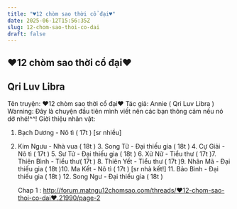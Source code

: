 ```yaml
---
title: "♥12 chòm sao thời cổ đại♥"
date: 2025-06-12T15:56:35Z
slug: 12-chom-sao-thoi-co-dai
draft: false
---
```


## ♥12 chòm sao thời cổ đại♥

## Qri Luv Libra

Tên truyện: ♥12 chòm sao thời cổ đại♥
 Tác giả: Annie ( Qri Luv Libra )
 Warning: Đây là chuyện đầu tiên mình viết nên các bạn thông cảm nếu nó dở nhé!^^!
 Giời thiệu nhân vật:
 1. Bạch Dương - Nô tì ( 17t ) [sr nhiều]
  2. Kim Ngưu - Nhà vua ( 18t ) 3. Song Tử - Đại thiếu gia ( 18t ) 4. Cự Giải - Nô tì ( 17t ) 5. Sư Tử - Đại thiếu gia ( 18t ) 6. Xử Nữ - Tiểu thư ( 17t )7. Thiên Bình - Tiểu thư( 17t ) 8. Thiên Yết - Tiểu thư ( 17t )9. Nhân Mã - Đại thiếu gia ( 18t )10. Ma Kết - Nô tì ( 17t ) [sr nhà kết!] 11. Bảo Bình - Đại thiếu gia ( 18t ) 12. Song Ngư - Đại thiếu gia ( 18t )
 
 
       Chap 1 : http://forum.matngu12chomsao.com/threads/♥12-chom-sao-thoi-co-dai♥.21990/page-2